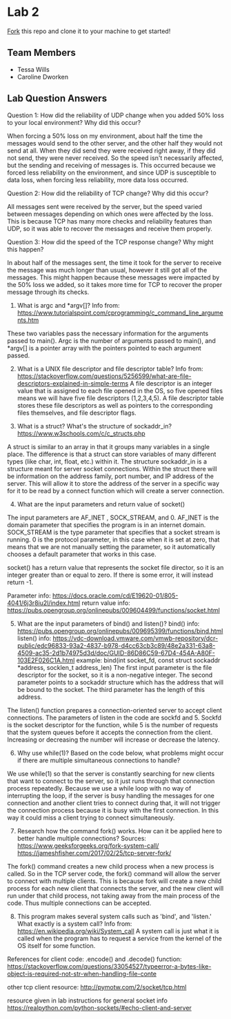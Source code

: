 # Lab 2
[Fork](https://docs.github.com/en/get-started/quickstart/fork-a-repo) this repo and clone it to your machine to get started!

## Team Members
- Tessa Wills
- Caroline Dworken

## Lab Question Answers


Question 1: How did the reliability of UDP change when you added 50% loss to your local
environment? Why did this occur?

When forcing a 50% loss on my environment, about half the time the messages would send to the other server, and the other half they would not send at all. When they did send they were received right away, if they did not send, they were never received. So the speed isn't necessarily affected, but the sending and receiving of messages is. This occurred because we forced less reliability on the environment, and since UDP is susceptible to data loss, when forcing less reliability, more data loss occurred.

Question 2: How did the reliability of TCP change? Why did this occur?

All messages sent were received by the server, but the speed varied between messages depending on which ones were affected by the loss. This is because TCP has many more checks and reliability features than UDP, so it was able to recover the messages and receive them properly. 

Question 3: How did the speed of the TCP response change? Why might this happen?

In about half of the messages sent, the time it took for the server to receive the message was much longer than usual, however it still got all of the messages. This might happen because these messages were impacted by the 50% loss we added, so it takes more time for TCP to recover the proper message through its checks. 


1. What is argc and *argv[]?
Info from: https://www.tutorialspoint.com/cprogramming/c_command_line_arguments.htm 

These two variables pass the necessary information for the arguments passed to main(). Argc is the number of arguments passed to main(), and *argv[] is a pointer array with the pointers pointed to each argument passed. 

2. What is a UNIX file descriptor and file descriptor table?
Info from: https://stackoverflow.com/questions/5256599/what-are-file-descriptors-explained-in-simple-terms 
A file descriptor is an integer value that is assigned to each file opened in the OS, so five opened files means we will have five file descriptors (1,2,3,4,5). A file descriptor table stores these file descriptors as well as pointers to the corresponding files themselves, and file descriptor flags. 

3. What is a struct? What's the structure of sockaddr_in?
https://www.w3schools.com/c/c_structs.php 

A struct is similar to an array in that it groups many variables in a single place. The difference is that a struct can store variables of many different types (like char, int, float, etc.) within it. The structure sockaddr_in is a structure meant for server socket connections. Within the struct there will be information on the address family, port number, and IP address of the server. This will allow it to store the address of the server in a specific way for it to be read by a connect function which will create a server connection. 

4. What are the input parameters and return value of socket()

The input parameters are AF_INET , SOCK_STREAM, and 0. AF_INET is the domain parameter that specifies the program is in an internet domain. SOCK_STREAM is the type parameter that specifies that a socket stream is running. 0 is the protocol parameter, in this case when it is set at zero, that means that we are not manually setting the parameter, so it automatically chooses a default parameter that works in this case. 

socket() has a return value that represents the socket file director, so it is an integer greater than or equal to zero. If there is some error, it will instead return -1. 

Parameter info: https://docs.oracle.com/cd/E19620-01/805-4041/6j3r8iu2l/index.html 
return value info: https://pubs.opengroup.org/onlinepubs/009604499/functions/socket.html

5. What are the input parameters of bind() and listen()?
bind() info: https://pubs.opengroup.org/onlinepubs/009695399/functions/bind.html 
listen() info: https://vdc-download.vmware.com/vmwb-repository/dcr-public/edc96833-93a2-4837-b978-d4cc63cb3c89/48e2a331-63a8-4509-ac35-2d1b74975d3d/doc/GUID-86D86C59-67D4-454A-A80F-103E2F026C1A.html 
example: bind(int socket_fd, const struct sockaddr *address, socklen_t address_len) 
The first input parameter is the file descriptor for the socket, so it is a non-negative integer. The second parameter points to a sockaddr structure which has the address that will be bound to the socket. The third parameter has the length of this address. 

The listen() function prepares a connection-oriented server to accept client connections. The parameters of listen in the code are sockfd and 5. Sockfd is the socket descriptor for the function, while 5 is the number of requests that the system queues before it accepts the connection from the client. Increasing or decreasing the number will increase or decrease the latency. 

6.  Why use while(1)? Based on the code below, what problems might occur if there are multiple simultaneous connections to handle?

We use while(1) so that the server is constantly searching for new clients that want to connect to the server, so it just runs through that connection process repeatedly. Because we use a while loop with no way of interrupting the loop, if the server is busy handling the messages for one connection and another client tries to connect during that, it will not trigger the connection process because it is busy with the first connection. In this way it could miss a client trying to connect simultaneously. 


7. Research how the command fork() works. How can it be applied here to better handle multiple connections?
Sources: https://www.geeksforgeeks.org/fork-system-call/
https://jameshfisher.com/2017/02/25/tcp-server-fork/ 

The fork() command creates a new child process when a new process is called. So in the TCP server code, the fork() command will allow the server to connect with multiple clients. This is because fork will create a new child process for each new client that connects the server, and the new client will run under that child process, not taking away from the main process of the code. Thus multiple connections can be accepted. 

8. This program makes several system calls such as 'bind', and 'listen.' What exactly is a system call?
Info from: https://en.wikipedia.org/wiki/System_call 
A system call is just what it is called when the program has to request a service from the kernel of the OS itself for some function. 



References for client code:
.encode() and .decode() function: 
https://stackoverflow.com/questions/33054527/typeerror-a-bytes-like-object-is-required-not-str-when-handling-file-conte 

other tcp client resource:
http://pymotw.com/2/socket/tcp.html 

resource given in lab instructions for general socket info
https://realpython.com/python-sockets/#echo-client-and-server 





